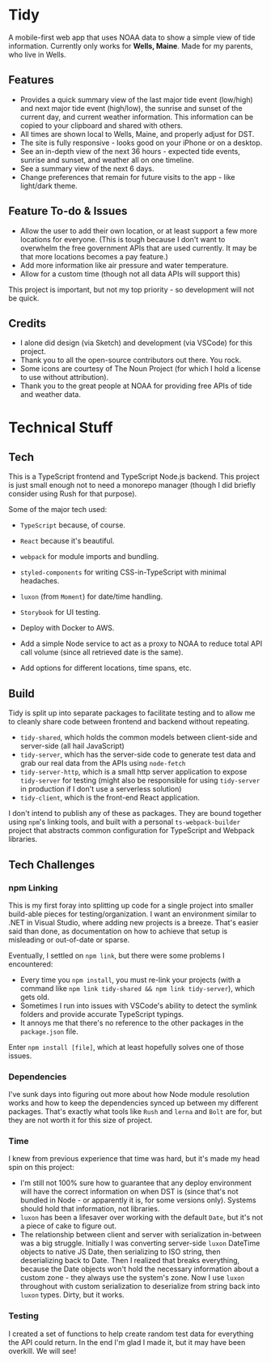 # Tidy

A mobile-first web app that uses NOAA data to show a simple view of tide information.
Currently only works for **Wells, Maine**. Made for my parents, who live in Wells. 

## Features

- Provides a quick summary view of the last major tide event (low/high) and next major tide event (high/low), the sunrise and sunset of the current day, and current weather information. This information can be copied to your clipboard and shared with others.
- All times are shown local to Wells, Maine, and properly adjust for DST. 
- The site is fully responsive - looks good on your iPhone or on a desktop.
- See an in-depth view of the next 36 hours - expected tide events, sunrise and sunset, and weather all on one timeline.
- See a summary view of the next 6 days.
- Change preferences that remain for future visits to the app - like light/dark theme.

## Feature To-do & Issues

- Allow the user to add their own location, or at least support a few more locations for everyone. (This is tough because I don't want to overwhelm the free government APIs that are used currently. It may be that more locations becomes a pay feature.)
- Add more information like air pressure and water temperature.
- Allow for a custom time (though not all data APIs will support this)

This project is important, but not my top priority - so development will not be quick.

## Credits

- I alone did design (via Sketch) and development (via VSCode) for this project. 
- Thank you to all the open-source contributors out there. You rock.
- Some icons are courtesy of The Noun Project (for which I hold a license to use without attribution).
- Thank you to the great people at NOAA for providing free APIs of tide and weather data.

# Technical Stuff

## Tech

This is a TypeScript frontend and TypeScript Node.js backend. This project is just small enough not to need a monorepo manager (though I did briefly consider using Rush for that purpose).

Some of the major tech used:
- `TypeScript` because, of course.
- `React` because it's beautiful.
- `webpack` for module imports and bundling.
- `styled-components` for writing CSS-in-TypeScript with minimal headaches.
- `luxon` (from `Moment`) for date/time handling.
- `Storybook` for UI testing.

- Deploy with Docker to AWS.
- Add a simple Node service to act as a proxy to NOAA to reduce total API call volume (since all retrieved date is the same).
- Add options for different locations, time spans, etc.

## Build

Tidy is split up into separate packages to facilitate testing and to allow me to cleanly share code between frontend and backend without repeating.

- `tidy-shared`, which holds the common models between client-side and server-side (all hail JavaScript)
- `tidy-server`, which has the server-side code to generate test data and grab our real data from the APIs using `node-fetch`
- `tidy-server-http`, which is a small http server application to expose `tidy-server` for testing (might also be responsible for using `tidy-server` in production if I don't use a serverless solution)
- `tidy-client`, which is the front-end React application.

I don't intend to publish any of these as packages. They are bound together using `npm`'s linking tools, and built with a personal `ts-webpack-builder` project that abstracts common configuration for TypeScript and Webpack libraries.

## Tech Challenges

### npm Linking

This is my first foray into splitting up code for a single project into smaller build-able pieces for testing/organization. I want an environment similar to .NET in Visual Studio, where adding new projects is a breeze. That's easier said than done, as documentation on how to achieve that setup is misleading or out-of-date or sparse.

Eventually, I settled on `npm link`, but there were some problems I encountered:

- Every time you `npm install`, you must re-link your projects (with a command like `npm link tidy-shared && npm link tidy-server`), which gets old.
- Sometimes I run into issues with VSCode's ability to detect the symlink folders and provide accurate TypeScript typings.
- It annoys me that there's no reference to the other packages in the `package.json` file. 

Enter `npm install [file]`, which at least hopefully solves one of those issues.

### Dependencies

I've sunk days into figuring out more about how Node module resolution works and how to keep the dependencies synced up between my different packages. That's exactly what tools like `Rush` and `lerna` and `Bolt` are for, but they are not worth it for this size of project.

### Time

I knew from previous experience that time was hard, but it's made my head spin on this project:

- I'm still not 100% sure how to guarantee that any deploy environment will have the correct information on when DST is (since that's not bundled in Node - or apparently it is, for some versions only). Systems should hold that information, not libraries.
- `luxon` has been a lifesaver over working with the default `Date`, but it's not a piece of cake to figure out. 
- The relationship between client and server with serialization in-between was a big struggle. Initially I was converting server-side `luxon` DateTime objects to native JS Date, then serializing to ISO string, then deserializing back to Date. Then I realized that breaks everything, because the Date objects won't hold the necessary information about a custom zone - they always use the system's zone. Now I use `luxon` throughout with custom serialization to deserialize from string back into `luxon` types. Dirty, but it works.

### Testing

I created a set of functions to help create random test data for everything the API could return. In the end I'm glad I made it, but it may have been overkill. We will see!